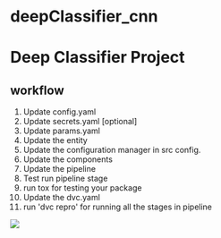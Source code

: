 # deepClassifier_cnn
# Deep Classifier Project

## workflow

1. Update config.yaml
2. Update secrets.yaml [optional]
3. Update params.yaml
4. Update the entity
5. Update the configuration manager in src config.
6. Update the components
7. Update the pipeline
8. Test run pipeline stage
9. run tox for testing your package
10. Update the dvc.yaml
11. run 'dvc repro' for running all the stages in pipeline

![]("https://raw.githubusercontent.com/nitish9413/deepClassifier_cnn/master/docs/images/Data%20Ingestion%402x%201.png")